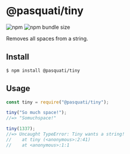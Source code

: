 # @pasquati/tiny 
![npm](https://img.shields.io/npm/v/@pasquati/tiny) ![npm bundle size](https://img.shields.io/bundlephobia/min/@pasquati/tiny)

Removes all spaces from a string.

## Install

```
$ npm install @pasquati/tiny 
```

## Usage

```js
const tiny = require("@pasquati/tiny");

tiny("So much space!");
//=> "Somuchspace!"

tiny(1337);
//=> Uncaught TypeError: Tiny wants a string!
//    at tiny (<anonymous>:2:41)
//    at <anonymous>:1:1
```